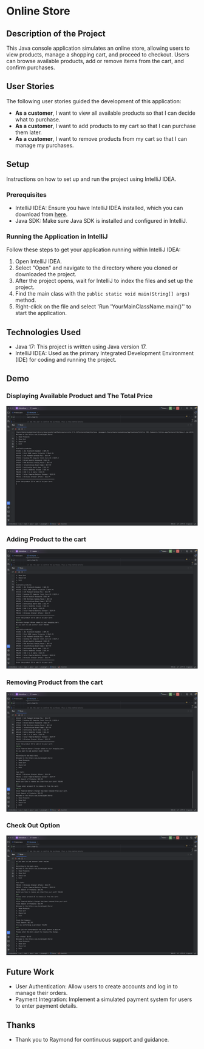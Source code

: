 # Online Store 

## Description of the Project

This Java console application simulates an online store, allowing users to view products, manage a shopping cart, and proceed to checkout. Users can browse available products, add or remove items from the cart, and confirm purchases.

## User Stories

The following user stories guided the development of this application:

- **As a customer**, I want to view all available products so that I can decide what to purchase.
- **As a customer**, I want to add products to my cart so that I can purchase them later.
- **As a customer**, I want to remove products from my cart so that I can manage my purchases.

## Setup

Instructions on how to set up and run the project using IntelliJ IDEA.

### Prerequisites

- IntelliJ IDEA: Ensure you have IntelliJ IDEA installed, which you can download from [here](https://www.jetbrains.com/idea/download/).
- Java SDK: Make sure Java SDK is installed and configured in IntelliJ.

### Running the Application in IntelliJ

Follow these steps to get your application running within IntelliJ IDEA:

1. Open IntelliJ IDEA.
2. Select "Open" and navigate to the directory where you cloned or downloaded the project.
3. After the project opens, wait for IntelliJ to index the files and set up the project.
4. Find the main class with the `public static void main(String[] args)` method.
5. Right-click on the file and select 'Run 'YourMainClassName.main()'' to start the application.

## Technologies Used

- Java 17: This project is written using Java version 17.
- IntelliJ IDEA: Used as the primary Integrated Development Environment (IDE) for coding and running the project.

## Demo
### Displaying Available Product and The Total Price
![AllProducts.png](imgs/AllProducts.png)
### Adding Product to the cart
![AddingProductsToTheCart.png](imgs/AddingProductsToTheCart.png)
### Removing Product from the cart
![RemovingProductsToTheCart.png](imgs/RemovingProductsToTheCart.png)
### Check Out Option
![CheckOut.png](imgs/CheckOut.png)

## Future Work

- User Authentication: Allow users to create accounts and log in to manage their orders.
- Payment Integration: Implement a simulated payment system for users to enter payment details.


## Thanks

- Thank you to Raymond for continuous support and guidance.